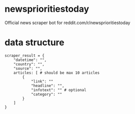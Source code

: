 # newsprioritiestoday
Official news scraper bot for reddit.com/r/newsprioritiestoday



# data structure
```
scraper_result = {
    "datetime": "",
    "country": "",
    "source": "",
    articles: [ # should be max 10 articles
        {
            "link": ""
            "headline": "",
            "infotext": "" # optional
            "category": ""
        }
    ]
}

```